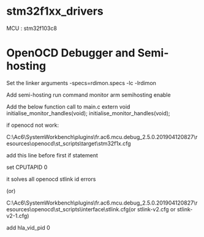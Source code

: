 # stm32f1xx_drivers

MCU   :   stm32f103c8

OpenOCD Debugger and Semi-hosting
======================================
Set the linker arguments 
-specs=rdimon.specs -lc -lrdimon

Add semi-hosting run command
monitor arm semihosting enable 

Add the below function call to main.c 
extern void initialise_monitor_handles(void);
initialise_monitor_handles(void);


if openocd not work:


C:\Ac6\SystemWorkbench\plugins\fr.ac6.mcu.debug_2.5.0.201904120827\resources\openocd\st_scripts\target\stm32f1x.cfg

add this line before first if statement

set CPUTAPID 0

it solves all openocd stlink id errors

(or)

C:\Ac6\SystemWorkbench\plugins\fr.ac6.mcu.debug_2.5.0.201904120827\resources\openocd\st_scripts\interface\stlink.cfg(or stlink-v2.cfg or stlink-v2-1.cfg)

add hla_vid_pid 0
